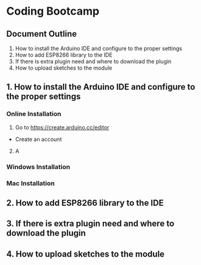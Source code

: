 # Coding Bootcamp
## Document Outline
1) How to install the Arduino IDE and configure to the proper settings
2) How to add ESP8266 library to the IDE
3) If there is extra plugin need and where to download the plugin
4) How to upload sketches to the module
## 1. How to install the Arduino IDE and configure to the proper settings
### Online Installation
1. Go to https://create.arduino.cc/editor
* Create an account
2. A
### Windows Installation
### Mac Installation
## 2. How to add ESP8266 library to the IDE
## 3. If there is extra plugin need and where to download the plugin
## 4. How to upload sketches to the module

